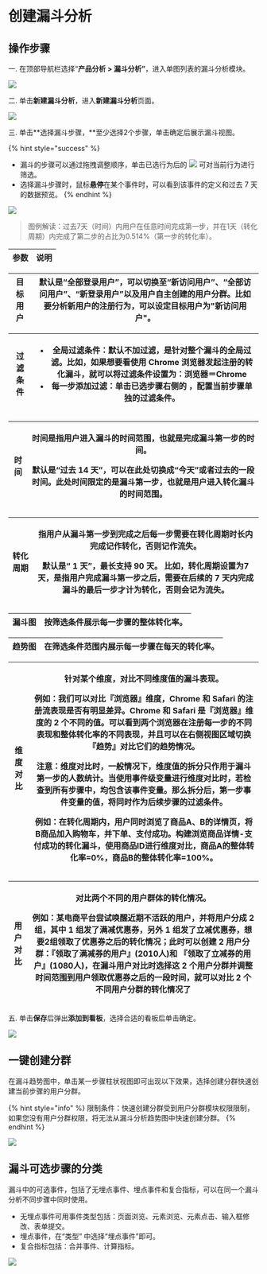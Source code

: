 # 创建漏斗分析

## 操作步骤

一. 在顶部导航栏选择“**产品分析 > 漏斗分析”**，进入单图列表的漏斗分析模块。

![](../../../../.gitbook/assets/lou-dou-1.png)

二. 单击**新建漏斗分析**，进入**新建漏斗分析**页面。

![](../../../../.gitbook/assets/lou-dou-2.png)

三. 单击**选择漏斗步骤，**至少选择2个步骤，单击确定后展示漏斗视图。

{% hint style="success" %}
* 漏斗的步骤可以通过拖拽调整顺序，单击已选行为后的 ![](https://github.com/growingio/growingio-docs-v3/tree/d520f4a494f6c0635c83422f55c665597e79ee96/.gitbook/assets/lou-dou.png) 可对当前行为进行筛选。
* 选择漏斗步骤时，鼠标**悬停**在某个事件时，可以看到该事件的定义和过去 7 天的数据预览。
{% endhint %}

![](../../../../.gitbook/assets/lou-dou-3.png)

> 图例解读：过去7天（时间）内用户在任意时间完成第一步，并在1天（转化周期）内完成了第二步的占比为0.514%（第一步的转化率）。

| 参数 | 说明 |
| -- | -- |

| 目标用户 | 默认是“全部登录用户”，可以切换至“新访问用户”、“全部访问用户”、“新登录用户”以及用户自主创建的用户分群。比如要分析新用户的注册行为，可以设定目标用户为"新访问用户"。 |
| ---- | -------------------------------------------------------------------------------------- |

| 过滤条件 | <ul><li><strong>全局过滤条件</strong>：默认不加过滤，是针对整个漏斗的全局过滤。比如，如果想要看使用 Chrome 浏览器发起注册的转化漏斗，就可以将过滤条件设置为：浏览器＝Chrome</li><li><strong>每一步添加过滤</strong>：单击已选步骤右侧的 <img src="https://github.com/growingio/growingio-docs-v3/tree/d520f4a494f6c0635c83422f55c665597e79ee96/.gitbook/assets/lou-dou.png" alt="">，配置当前步骤单独的过滤条件。</li></ul> |
| ---- | ------------------------------------------------------------------------------------------------------------------------------------------------------------------------------------------------------------------------------------------------------------------------------------------------------------------------- |

| 时间 | <p>时间是指用户进入漏斗的时间范围，也就是完成漏斗第一步的时间。</p><p>默认是“过去 14 天”，可以在此处切换成“今天”或者过去的一段时间。此处时间限定的是漏斗第一步，也就是用户进入转化漏斗的时间范围。</p> |
| -- | -------------------------------------------------------------------------------------------------------------- |

| 转化周期 | <p>指用户从漏斗第一步到完成之后每一步需要在转化周期时长内完成记作转化，否则记作流失。</p><p>默认是“ 1 天”，最长支持 90 天。 比如，转化周期设置为7天，是指用户完成漏斗第一步之后，需要在后续的 7 天内完成漏斗的最后一步才计为转化，否则会记为流失。</p> |
| ---- | ----------------------------------------------------------------------------------------------------------------------------------------- |

| 漏斗图 | 按筛选条件展示每一步骤的整体转化率。 |
| --- | ------------------ |

| 趋势图 | 在筛选条件范围内展示每一步骤在每天的转化率。 |
| --- | ---------------------- |

| 维度对比 | <p>针对某个维度，对比不同维度值的漏斗表现。</p><p><strong>例如</strong>：我们可以对比『浏览器』维度，Chrome 和 Safari 的注册流表现是否有明显差异。Chrome 和 Safari 是『浏览器』维度的 2 个不同的值。可以看到两个浏览器在注册每一步的不同表现和整体转化率的不同表现，并且可以在右侧视图区域切换『趋势』对比它们的趋势情况。</p><p><strong>注意</strong>：维度对比时，一般情况下，维度值的拆分只作用于漏斗第一步的人数统计。<strong>当使用事件级变量进行维度对比时，</strong>若检查到所有步骤中，均包含该事件变量。那么拆分后，第一步事件变量的值，将同时作为后续步骤的过滤条件。</p><p>例如：在转化周期内，用户同时浏览了商品A、B的详情页，将B商品加入购物车，并下单、支付成功。构建浏览商品详情-支付成功的转化漏斗，使用商品ID进行维度对比，商品A的整体转化率=0%，商品B的整体转化率=100%。</p> |
| ---- | --------------------------------------------------------------------------------------------------------------------------------------------------------------------------------------------------------------------------------------------------------------------------------------------------------------------------------------------------------------------------------------------------------------------------------------------------------------- |

| 用户对比 | <p>对比两个不同的用户群体的转化情况。</p><p><strong>例如</strong>：某电商平台尝试唤醒近期不活跃的用户，并将用户分成 2 组，其中 1 组发了满减优惠券，另外 1 组发了立减优惠券，想要2组领取了优惠券之后的转化情况；此时可以创建 2 用户分群：『领取了满减券的用户』(2010人)和 『领取了立减券的用户』(1080人)，在漏斗用户对比时选择这 2 个用户分群并调整时间范围到用户领取优惠券之后的一段时间，就可以对比 2 个不同用户分群的转化情况了</p> |
| ---- | -------------------------------------------------------------------------------------------------------------------------------------------------------------------------------------------------------------------------------------------------- |

五. 单击**保存**后弹出**添加到看板**，选择合适的看板后单击确定。

![](../../../../.gitbook/assets/lou-dou-4.png)

## 一键创建分群

在漏斗趋势图中，单击某一步骤柱状视图即可出现以下效果，选择创建分群快速创建当前步骤的用户分群。

{% hint style="info" %}
限制条件：快速创建分群受到用户分群模块权限限制，如果您没有用户分群权限，将无法从漏斗分析趋势图中快速创建分群。
{% endhint %}

![](../../../../.gitbook/assets/lou-dou-5.png)

## **漏斗可选步骤的分类**

漏斗中的可选事件，包括了无埋点事件、埋点事件和复合指标，可以在同一个漏斗分析不同步骤中同时使用。

* 无埋点事件可用事件类型包括：页面浏览、元素浏览、元素点击、输入框修改、表单提交。
* 埋点事件，在“类型” 中选择“埋点事件”即可。
* 复合指标包括：合并事件、计算指标。

![](../../../../.gitbook/assets/lou-dou-6.png)
